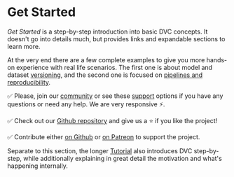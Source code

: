# Get Started

_Get Started_ is a step-by-step introduction into basic DVC concepts. It doesn't
go into details much, but provides links and expandable sections to learn more.

At the very end there are a few complete examples to give you more hands-on
experience with real life scenarios. The first one is about model and dataset
[versioning](/doc/get-started/example-versioning), and the second one is focused
on [pipelines and reproducibility](/doc/get-started/example-pipeline).

✅ Please, join our [community](/chat) or see these [support](/support) options
if you have any questions or need any help. We are very responsive ⚡.

✅ Check out our [Github repository](https://github.com/iterative/dvc) and give
us a ⭐ if you like the project!

✅ Contribute either [on Github](https://github.com/iterative/dvc) or
[on Patreon](https://www.patreon.com/DVCorg/overview) to support the project.

Separate to this section, the longer [Tutorial](/doc/tutorial) also introduces
DVC step-by-step, while additionally explaining in great detail the motivation
and what's happening internally.

